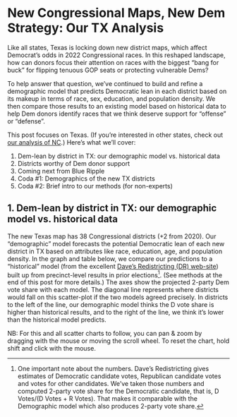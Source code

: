 # New Congressional Maps, New Dem Strategy: Our TX Analysis

Like all states, Texas is locking down new district maps, which affect
Democrat’s odds in 2022 Congressional races. In this reshaped landscape,
how can donors focus their attention on races with the biggest “bang for buck”
for flipping tenuous GOP seats or protecting vulnerable Dems?

To help answer that question, we’ve continued to build and refine
a demographic
model that predicts Democratic lean in each district based on its
makeup in terms of race, sex, education, and population density.
We then compare those results to an existing model based on historical
data to help Dem donors identify races that we think deserve support
for “offense” or “defense”.

This post focuses on Texas. (If you’re interested in other states,
check out [our analysis of NC][NCPost].) Here’s what we’ll cover:

[NCPost]: https://blueripple.github.io/research/NewMaps/NC_Congressional/post.html


1. Dem-lean by district in TX: our demographic model vs. historical data
2. Districts worthy of Dem donor support
3. Coming next from Blue Ripple
4. Coda #1: Demographics of the new TX districts
5. Coda #2: Brief intro to our methods (for non-experts)

## 1. Dem-lean by district in TX: our demographic model vs. historical data

The new Texas map has 38 Congressional districts (+2 from 2020).
Our “demographic” model forecasts the potential Democratic lean of each
new district in TX based on attributes like race, education, age, and
population density. In the graph and table below,
we compare our predictions to a “historical” model (from the excellent
[Dave’s Redistricting (DR) web-site][DavesR]) built up from precinct-level
results in prior elections[^voteShare]. (See methods at the end of this post for more details.)
The axes show the projected 2-party Dem vote share with each model.
The diagonal line represents where districts would fall on this scatter-plot
if the two models agreed precisely. In districts to the left of the line,
our demographic model thinks the D vote share is higher than historical results,
and to the right of the line, we think it’s lower than the historical model predicts.

NB: For this and all scatter charts to follow, you
can pan & zoom by dragging with the mouse or moving the scroll wheel.  To reset the chart,
hold shift and click with the mouse.

[DavesR]: https://davesredistricting.org/maps#aboutus

[^voteShare]: One important note about the numbers. Dave’s Redistricting gives
estimates of Democratic candidate votes, Republican candidate votes and votes
for other candidates.  We’ve taken those numbers and computed 2-party vote share
for the Democratic candidate, that is, D Votes/(D Votes + R Votes). That makes it
comparable with the Demographic model which also produces 2-party vote share.
